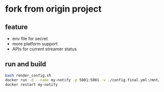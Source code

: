 # fork from origin project

## feature

- env file for secret
- more platform support
- APIs for current streamer status

## run and build

```bash
bash render_config.sh
docker run -d --name my-notify -p 5001:5001 -v ./config.final.yml:/mnt/config.yml aio-chz-dynamic-push:latest 
docker restart my-notify
```
